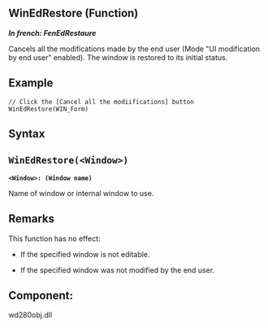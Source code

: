 
## WinEdRestore (Function)

***In french: FenEdRestaure***



<a name="XUse"></a>
<a name="Use"></a>
<a name="description"></a>
Cancels all the modifications made by the end user (Mode "UI modification by end user" enabled). The window is restored to its initial status. 
<a name="Example1"></a>
<a name="sample_code"></a>

## Example


```wl
// Click the [Cancel all the modiifications] button
WinEdRestore(WIN_Form)
```

<a name="XSYNTAX"></a>

## Syntax
<a name="SYNTAX1"></a>

`WinEdRestore(<Window>)`
---

**`<Window>: (Window name)`**

Name of window or internal window to use. 



<a name="NOTE0"></a>
<a name="NOTE0_1"></a>

## Remarks
This function has no effect: 

- If the specified window is not editable. 

- If the specified window was not modified by the end user. 








<a name="XComponent"></a>

## Component:
wd280obj.dll
